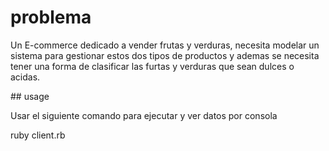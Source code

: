 # problema 
Un E-commerce dedicado a vender frutas y verduras, necesita modelar un sistema para gestionar estos dos tipos de productos y ademas se necesita tener una forma de clasificar las furtas y verduras que sean dulces o acidas.

## usage

Usar el siguiente comando para ejecutar y ver datos por consola 

ruby client.rb